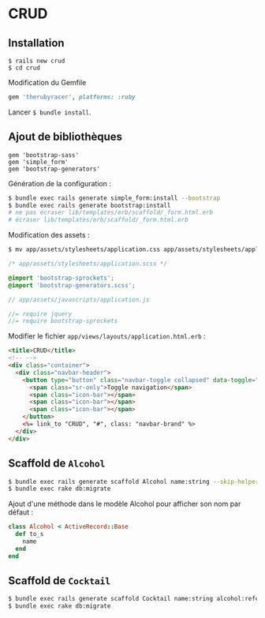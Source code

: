 # CRUD

## Installation

```
$ rails new crud
$ cd crud
```

Modification du Gemfile

```ruby
gem 'therubyracer', platforms: :ruby
```

Lancer `$ bundle install`.

## Ajout de bibliothèques

```
gem 'bootstrap-sass'
gem 'simple_form'
gem 'bootstrap-generators'
```

Génération de la configuration :

```sh
$ bundle exec rails generate simple_form:install --bootstrap
$ bundle exec rails generate bootstrap:install
# ne pas écraser lib/templates/erb/scaffold/_form.html.erb
# écraser lib/templates/erb/scaffold/_form.html.erb
```

Modification des assets :

```sh
$ mv app/assets/stylesheets/application.css app/assets/stylesheets/application.scss
```

```scss
/* app/assets/stylesheets/application.scss */

@import 'bootstrap-sprockets';
@import 'bootstrap-generators.scss';
```

```js
// app/assets/javascripts/application.js

//= require jquery
//= require bootstrap-sprockets
```

Modifier le fichier `app/views/layouts/application.html.erb` :

```html
<title>CRUD</title>
<!-- -->
<div class="container">
  <div class="navbar-header">
    <button type="button" class="navbar-toggle collapsed" data-toggle="collapse" data-target="#navbar" aria-expanded="false" aria-controls="navbar">
      <span class="sr-only">Toggle navigation</span>
      <span class="icon-bar"></span>
      <span class="icon-bar"></span>
      <span class="icon-bar"></span>
    </button>
    <%= link_to "CRUD", "#", class: "navbar-brand" %>
  </div>
</div>
```

## Scaffold de `Alcohol`

```sh
$ bundle exec rails generate scaffold Alcohol name:string --skip-helper --skip-jbuilder --skip-test-framework --skip-assets
$ bundle exec rake db:migrate
```

Ajout d'une méthode dans le modèle Alcohol pour afficher son nom par défaut :

```ruby
class Alcohol < ActiveRecord::Base
  def to_s
    name
  end
end
```

## Scaffold de `Cocktail`

```sh
$ bundle exec rails generate scaffold Cocktail name:string alcohol:references --skip-helper --skip-jbuilder --skip-test-framework --skip-assets
$ bundle exec rake db:migrate
```

